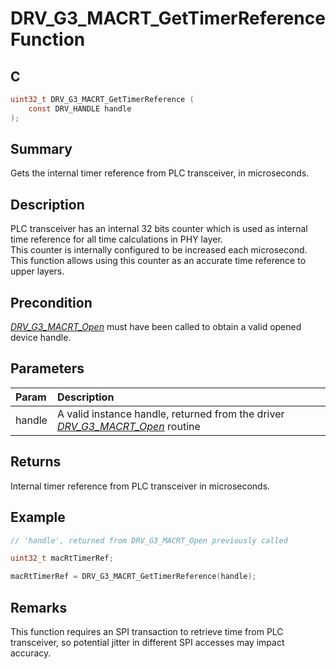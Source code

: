 # DRV_G3_MACRT_GetTimerReference Function

## C

```c
uint32_t DRV_G3_MACRT_GetTimerReference (
    const DRV_HANDLE handle
);
```

## Summary

Gets the internal timer reference from PLC transceiver, in microseconds.

## Description

PLC transceiver has an internal 32 bits counter which is used as internal time reference for all time calculations in PHY layer.   
This counter is internally configured to be increased each microsecond.   
This function allows using this counter as an accurate time reference to upper layers.

## Precondition

[*DRV_G3_MACRT_Open*](GUID-CFC0A3D7-6B3D-4D47-A061-7314346BFFCF.html) must have been called to obtain a valid opened device handle.

## Parameters

| Param | Description |
|:----- |:----------- |
| handle | A valid instance handle, returned from the driver [*DRV_G3_MACRT_Open*](GUID-CFC0A3D7-6B3D-4D47-A061-7314346BFFCF.html) routine |

## Returns

Internal timer reference from PLC transceiver in microseconds.

## Example

```c
// 'handle', returned from DRV_G3_MACRT_Open previously called

uint32_t macRtTimerRef;

macRtTimerRef = DRV_G3_MACRT_GetTimerReference(handle);
```

## Remarks

This function requires an SPI transaction to retrieve time from PLC transceiver, so potential jitter in different SPI accesses may impact accuracy.

